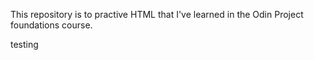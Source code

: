 This repository is to practive HTML that I've learned in the Odin Project foundations course.

testing
